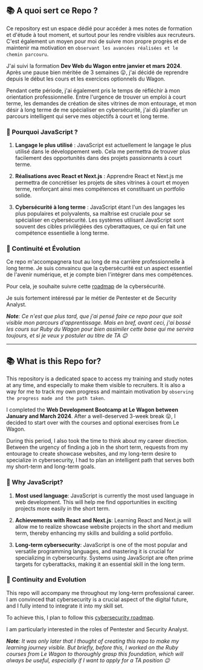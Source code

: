 ## 📚 A quoi sert ce Repo ?

Ce repository est un espace dédié pour accéder à mes notes de formation et d'étude à tout moment, et surtout pour les rendre visibles aux recruteurs. C'est également un moyen pour moi de suivre mon propre progrès et de maintenir ma motivation en `observant les avancées réalisées et le chemin parcouru`. 

J'ai suivi la formation **Dev Web du Wagon entre janvier et mars 2024**. Après une pause bien méritée de 3 semaines :stuck_out_tongue:, j'ai décidé de reprendre depuis le début les cours et les exercices optionnels du Wagon.

Pendant cette période, j'ai également pris le temps de réfléchir à mon orientation professionnelle. Entre l'urgence de trouver un emploi à court terme, les demandes de création de sites vitrines de mon entourage, et mon désir à long terme de me spécialiser en cybersécurité, j'ai dû planifier un parcours intelligent qui serve mes objectifs à court et long terme.

### 🚀 Pourquoi JavaScript ?

1. **Langage le plus utilisé** : JavaScript est actuellement le langage le plus utilisé dans le développement web. Cela me permettra de trouver plus facilement des opportunités dans des projets passionnants à court terme.

2. **Réalisations avec React et Next.js** : Apprendre React et Next.js me permettra de concrétiser les projets de sites vitrines à court et moyen terme, renforçant ainsi mes compétences et constituant un portfolio solide.

3. **Cybersécurité à long terme** : JavaScript étant l'un des langages les plus populaires et polyvalents, sa maîtrise est cruciale pour se spécialiser en cybersécurité. Les systèmes utilisant JavaScript sont souvent des cibles privilégiées des cyberattaques, ce qui en fait une compétence essentielle à long terme.

### 🌟 Continuité et Évolution

Ce repo m'accompagnera tout au long de ma carrière professionnelle à long terme. Je suis convaincu que la cybersécurité est un aspect essentiel de l'avenir numérique, et je compte bien l'intégrer dans mes compétences.

Pour cela, je souhaite suivre cette [roadmap](https://roadmap.sh/cyber-security) de la cybersécurité.

Je suis fortement intéressé par le métier de Pentester et de Security Analyst.

_**Note**: Ce n'est que plus tard, que j'ai pensé faire ce repo pour que soit visible mon parcours d'apprentissage. Mais en bref, avant ceci, j'ai bossé les cours sur Ruby du Wagon pour bien assimiler cette base qui me servira toujours, et si je veux y postuler au titre de TA :wink:_

---

## 📚 What is this Repo for?

This repository is a dedicated space to access my training and study notes at any time, and especially to make them visible to recruiters. It is also a way for me to track my own progress and maintain motivation by `observing the progress made and the path taken`.

I completed the **Web Development Bootcamp at Le Wagon between January and March 2024**. After a well-deserved 3-week break :stuck_out_tongue:, I decided to start over with the courses and optional exercises from Le Wagon.

During this period, I also took the time to think about my career direction. Between the urgency of finding a job in the short term, requests from my entourage to create showcase websites, and my long-term desire to specialize in cybersecurity, I had to plan an intelligent path that serves both my short-term and long-term goals.

### 🚀 Why JavaScript?

1. **Most used language**: JavaScript is currently the most used language in web development. This will help me find opportunities in exciting projects more easily in the short term.

2. **Achievements with React and Next.js**: Learning React and Next.js will allow me to realize showcase website projects in the short and medium term, thereby enhancing my skills and building a solid portfolio.

3. **Long-term cybersecurity**: JavaScript is one of the most popular and versatile programming languages, and mastering it is crucial for specializing in cybersecurity. Systems using JavaScript are often prime targets for cyberattacks, making it an essential skill in the long term.

### 🌟 Continuity and Evolution

This repo will accompany me throughout my long-term professional career. I am convinced that cybersecurity is a crucial aspect of the digital future, and I fully intend to integrate it into my skill set.

To achieve this, I plan to follow this [cybersecurity roadmap](https://roadmap.sh/cyber-security).

I am particularly interested in the roles of Pentester and Security Analyst.

_**Note**: It was only later that I thought of creating this repo to make my learning journey visible. But briefly, before this, I worked on the Ruby courses from Le Wagon to thoroughly grasp this foundation, which will always be useful, especially if I want to apply for a TA position :wink:_
